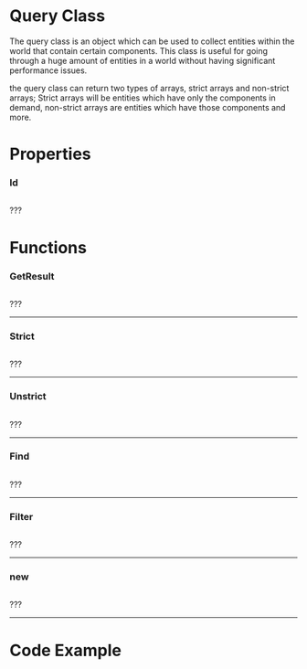 # Query Class
The query class is an object which can be used to collect entities within the world that contain certain components. This class is useful for going through a huge amount of entities in a world without having significant performance issues. 

the query class can return two types of arrays, strict arrays and non-strict arrays; Strict arrays will be entities which have only the components in demand, non-strict arrays are entities which have those components and more.

# Properties
### Id
```

```

???

# Functions
### GetResult
```

```

???

---
### Strict
```

```

???

---
### Unstrict
```

```

???

---
### Find
```

```

???

---
### Filter
```

```

???

---
### new
```

```

???

---
# Code Example